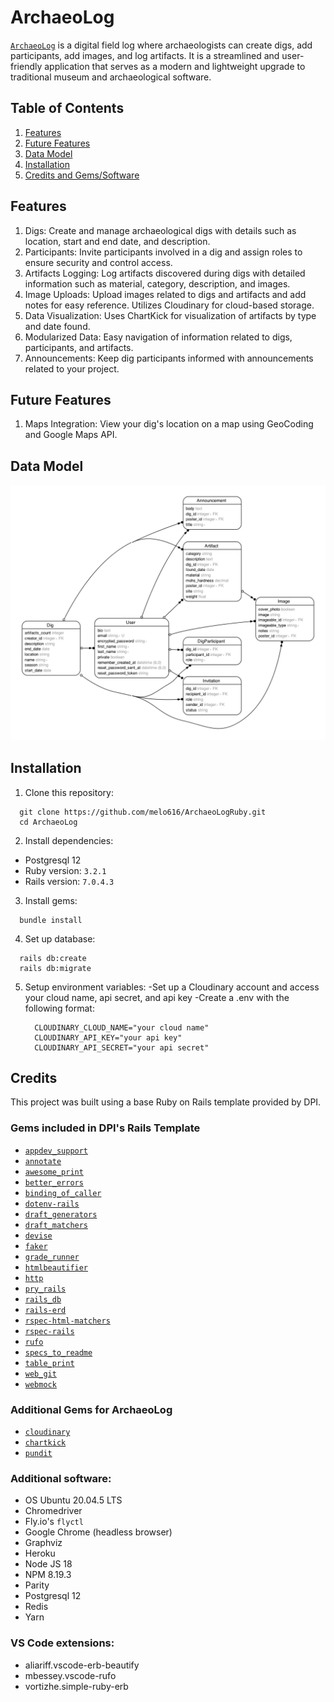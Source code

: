 # ArchaeoLog

[`ArchaeoLog`](https://archaeolog.onrender.com) is a digital field log where archaeologists can create digs, add participants, add images, and log artifacts. It is a streamlined and user-friendly application that serves as a modern and lightweight upgrade to traditional museum and archaeological software.

## Table of Contents
1. [Features](##features)
2. [Future Features](##future-features)
3. [Data Model](##data-model)
4. [Installation](##installation)
5. [Credits and Gems/Software](##credits)

## Features

1. Digs: Create and manage archaeological digs with details such as location, start and end date, and description. 
2. Participants: Invite participants involved in a dig and assign roles to ensure security and control access.
3. Artifacts Logging: Log artifacts discovered during digs with detailed information such as material, category, description, and images.
4.  Image Uploads: Upload images related to digs and artifacts and add notes for easy reference. Utilizes Cloudinary for cloud-based storage.
5.  Data Visualization: Uses ChartKick for visualization of artifacts by type and date found.
6.  Modularized Data: Easy navigation of information related to digs, participants, and artifacts.
7. Announcements: Keep dig participants informed with announcements related to your project.

## Future Features

1. Maps Integration: View your dig's location on a map using GeoCoding and Google Maps API.

## Data Model

![ERD](erd.png)

## Installation
1. Clone this repository:
```
  git clone https://github.com/melo616/ArchaeoLogRuby.git
  cd ArchaeoLog
```
2. Install dependencies:
  - Postgresql 12
  - Ruby version: `3.2.1`
  - Rails version: `7.0.4.3`
3. Install gems:
```
  bundle install
```
4. Set up database:
```
  rails db:create
  rails db:migrate
```
5. Setup environment variables:
   -Set up a Cloudinary account and access your cloud name, api secret, and api key
   -Create a .env with the following format:
   ```
     CLOUDINARY_CLOUD_NAME="your cloud name"
     CLOUDINARY_API_KEY="your api key"
     CLOUDINARY_API_SECRET="your api secret"
   ```

## Credits

This project was built using a base Ruby on Rails template provided by DPI.

### Gems included in DPI's Rails Template

- [`appdev_support`](https://github.com/firstdraft/appdev_support)
- [`annotate`](https://github.com/ctran/annotate_models)
- [`awesome_print`](https://github.com/awesome-print/awesome_print)
- [`better_errors`](https://github.com/BetterErrors/better_errors)
- [`binding_of_caller`](https://github.com/banister/binding_of_caller)
- [`dotenv-rails`](https://github.com/bkeepers/dotenv)
- [`draft_generators`](https://github.com/firstdraft/draft_generators/)
- [`draft_matchers`](https://github.com/jelaniwoods/draft_matchers/)
- [`devise`](https://github.com/heartcombo/devise)
- [`faker`](https://github.com/faker-ruby/faker)
- [`grade_runner`](https://github.com/firstdraft/grade_runner/)
- [`htmlbeautifier`](https://github.com/threedaymonk/htmlbeautifier/)
- [`http`](https://github.com/httprb/http)
- [`pry_rails`](https://github.com/pry/pry-rails)
- [`rails_db`](https://github.com/igorkasyanchuk/rails_db)
- [`rails-erd`](https://github.com/voormedia/rails-erd)
- [`rspec-html-matchers`](https://github.com/kucaahbe/rspec-html-matchers)
- [`rspec-rails`](https://github.com/rspec/rspec-rails)
- [`rufo`](https://github.com/ruby-formatter/rufo)
- [`specs_to_readme`](https://github.com/firstdraft/specs_to_readme)
- [`table_print`](https://github.com/arches/table_print)
- [`web_git`](https://github.com/firstdraft/web_git)
- [`webmock`](https://github.com/bblimke/webmock)

### Additional Gems for ArchaeoLog

- [`cloudinary`](https://github.com/cloudinary/cloudinary_gem)
- [`chartkick`](https://github.com/ankane/chartkick)
- [`pundit`](https://github.com/varvet/pundit)

### Additional software:
- OS Ubuntu 20.04.5 LTS
- Chromedriver
- Fly.io's `flyctl`
- Google Chrome (headless browser)
- Graphviz
- Heroku 
- Node JS 18
- NPM 8.19.3
- Parity
- Postgresql 12
- Redis
- Yarn

### VS Code extensions:
- aliariff.vscode-erb-beautify
- mbessey.vscode-rufo
- vortizhe.simple-ruby-erb
